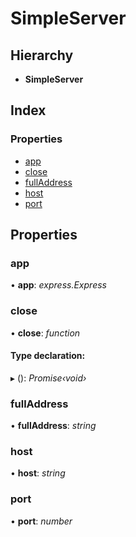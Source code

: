 # SimpleServer

## Hierarchy

* **SimpleServer**

## Index

### Properties

* [app](simpleserver.md#app)
* [close](simpleserver.md#close)
* [fullAddress](simpleserver.md#fulladdress)
* [host](simpleserver.md#host)
* [port](simpleserver.md#port)

## Properties

### app

• **app**: _express.Express_

### close

• **close**: _function_

#### Type declaration:

▸ \(\): _Promise‹void›_

### fullAddress

• **fullAddress**: _string_

### host

• **host**: _string_

### port

• **port**: _number_

